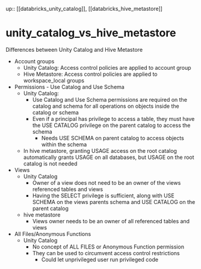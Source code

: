 up:: [[databricks_unity_catalog]], [[databricks_hive_metastore]]

# unity_catalog_vs_hive_metastore

Differences between Unity Catalog and Hive Metastore
- Account groups
	- Unity Catalog: Access control policies are applied to account group
	- Hive Metastore: Access control policies are applied to workspace_local groups
- Permissions - Use Catalog and Use Schema
	- Unity Catalog:
		- Use Catalog and Use Schema permissions are required on the catalog and schema for all operations on objects inside the catalog or schema
		- Even if a principal has privilege to access a table, they must have the USE CATALOG privilege on the parent catalog to access the schema
			- Needs USE SCHEMA on parent catalog to access objects within the schema
	- In hive metastore, granting USAGE access on the root catalog automatically grants USAGE on all databases, but USAGE on the root catalog is not needed
- Views
	- Unity Catalog
		- Owner of a view does not need to be an owner of the views referenced tables and views
		- Having the SELECT privilege is sufficient, along with USE SCHEMA on the views parents schema and USE CATALOG on the parent catalog
	- hive metastore
		- Views owner needs to be an owner of all referenced tables and views
- All Files/Anonymous Functions
	- Unity Catalog
		- No concept of ALL FILES or Anonymous Function permission
		- They can be used to circumvent access control restrictions
			- Could let unprivileged user run privileged code
